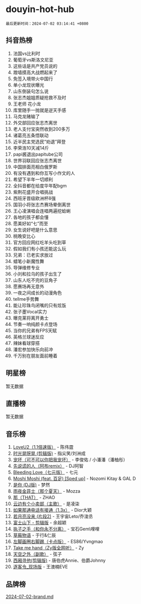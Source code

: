 # douyin-hot-hub

`最后更新时间：2024-07-02 03:14:41 +0800`

## 抖音热榜

1. 法国vs比利时
1. 葡萄牙vs斯洛文尼亚
1. 这些话是共产党员说的
1. 蹬墙摸高大战燃起来了
1. 免签入境带火中国行
1. 单小龙现状曝光
1. 山东倒装句怎么说
1. 张志杰姐姐质疑抢救不及时
1. 王老师 花小龙
1. 库里随手一抛就是逆天手感
1. 马克龙赌输了
1. 外交部回应张志杰离世
1. 老人支付宝突然收到200多万
1. 诸葛亮五条悟联动
1. 近半民主党选民“劝退”拜登
1. 李荣浩10天减14斤
1. papi酱退出papitube公司
1. 世界羽联回应张志杰离世
1. 中国排面亮相白俄罗斯
1. 有没有遇到和你互写小作文的人
1. 希望下半年一切顺利
1. 全抖音都在给度华年配bgm
1. 紫荆花盛开合唱挑战
1. 西班牙晋级欧洲杯8强
1. 国羽小将张志杰赛场晕倒离世
1. 王心凌演唱会连唱两遍挖蛤蜊
1. 各地的孩子都会懂
1. 愿美好如“七”而至
1. 女生说好吧是什么意思
1. 桃晚安比心
1. 官方回应网红吃羊头吃到草
1. 假如我们有小孩还能这么玩
1. 兄弟：已老实求放过
1. 蜡笔小新魔性舞
1. 导弹维修专业
1. 小刘和拉乌的孩子出生了
1. 山东人吃不完的豆角子
1. 愿赛场再无意外
1. 一夜之间成长的动漫角色
1. tellme手势舞
1. 能让珍珠鸟闭嘴的只有炫饭
1. 张子墨Vocal实力
1. 曝克莱将离开勇士
1. 节奏一响纯颜卡点登场
1. 当你的兄弟有FPS天赋
1. 英格兰球迷反应
1. 辣妹看球穿搭
1. 潘宏参加快乐向前冲
1. 千万别在朋友面前睡着

## 明星榜

暂无数据

## 直播榜

暂无数据

## 音乐榜

1. [LoveU2（1.1倍速版）](https://sf5-hl-cdn-tos.douyinstatic.com/obj/tos-cn-ve-2774/oQMeDffLaEmgMwgCOEMAFCI6INzoFPgWdD0rsa) - 陈伟霆
1. [时光晃呀晃 (剪辑版)](https://sf5-hl-cdn-tos.douyinstatic.com/obj/tos-cn-ve-2774/o8ACeQem3gwI1x3GIYGAfKG0LJebKFRJDwRwyW) - 指尖笑/刘洲成
1. [宠坏（可不可以你把我宠坏）](https://sf5-hl-cdn-tos.douyinstatic.com/obj/tos-cn-ve-2774/ocWI8ft2gd0rAfXKzvKGeMQM6fVLTLfA8UJzwl) - 李俊佑 / 小潘潘（潘柚彤）
1. [先说谎的人（阿布remix）](https://sf5-hl-cdn-tos.douyinstatic.com/obj/tos-cn-ve-2774/owQtOFmAzBgxBKDOYfeCTQTgE9cDORrOQqmCZy) - DJ阿智
1. [Bleeding Love（七元版）](https://sf6-cdn-tos.douyinstatic.com/obj/tos-cn-ve-2774/oEgC9eZFHQ1MfSRnrfkzFp8AayDWqAQMABBgUs) - 七元
1. [Moshi Moshi (feat. 百足) [Sped up]](https://sf5-hl-cdn-tos.douyinstatic.com/obj/tos-cn-ve-2774/ocCPFQcXJLeroaIdQLIGAoeeYM3OAUYGDguHXz) - Nozomi Kitay & GAL D
1. [是你 (DJ版)](https://sf5-hl-cdn-tos.douyinstatic.com/obj/tos-cn-ve-2774/1ec766e572b34c42853ce6315d426850) - 梦然
1. [雨夜金菲士（那个夏天）](https://sf5-hl-cdn-tos.douyinstatic.com/obj/tos-cn-ve-2774/osPmPLDWQBBE2Z6bftCgYwkFaF4pEYEneXaZQs) - Mozza
1. [那（THAT）](https://sf5-hl-cdn-tos.douyinstatic.com/obj/tos-cn-ve-2774/oIIWGeBZCnlGx9tl0gFlCfwlQbj7QWAD8HYAGg) - ZHAO
1. [云边有个小卖部（主歌）](https://sf3-cdn-tos.douyinstatic.com/obj/tos-cn-ve-2774/okvgzOZylLA4WYUHkAhpy5DrCiqAmBjiMIkJp) - 是凌柒
1. [如果那通电话有接通（1.3x）](https://sf6-cdn-tos.douyinstatic.com/obj/tos-cn-ve-2774/ocJeJKhUhAJG8EYZiEFfGFAPkD3beMQ5mwDv1e) - Dior大颖
1. [若月亮没来 (片段2)](https://sf3-cdn-tos.douyinstatic.com/obj/tos-cn-ve-2774/ocQavLLjkCOeDxGyYeIMGgNAIwJ0QXE1Ve3Fzv) - 王宇宙Leto/乔浚丞
1. [富士山下 - 剪辑版](https://sf6-cdn-tos.douyinstatic.com/obj/tos-cn-ve-2774/o4QGmeUZhQXvtC5BDkogeQni8WbdCBUJEYI12v) - 余超颖
1. [执子之手（和你永不分离）](https://sf3-cdn-tos.douyinstatic.com/obj/tos-cn-ve-2774/oU4mUWISThYfqtA61VOl8PAQGeK2LGGQfFCZfY) - 宝石Gem\哩哩
1. [草莓物语](https://sf5-hl-cdn-tos.douyinstatic.com/obj/tos-cn-ve-2774/okynhJ7jEAIIZBfsLgYMEI8QC3WbQNN66RKzhT) - 于行&仁辰
1. [左脚画圈右脚踢（卡点版）](https://sf5-hl-cdn-tos.douyinstatic.com/obj/tos-cn-ve-2774/oAoAIr8BJv8B7W4CEBMsaSfDWrAiF4izwIDMJg) - ES86/Yvngmao
1. [Take me hand（Zy版全网听）](https://sf5-hl-cdn-tos.douyinstatic.com/obj/tos-cn-ve-2774/owyUoUuVpA1I7BiszAYMSqbGseWQw8P7Ea2BiR) - Zy
1. [天空之外（副歌）](https://sf5-hl-cdn-tos.douyinstatic.com/obj/tos-cn-ve-2774/oAYn0BTp8jS8iSyZSHMUWAikyvAWI1c7aiJTr) - 弦子
1. [西厢寻他(剪辑版)](https://sf3-cdn-tos.douyinstatic.com/obj/tos-cn-ve-2774/oUsAVfAQKlRNxEv5qxvIB8o5qmIWUcXbzJKJhw) - 唐伯虎Annie、伯爵Johnny
1. [逐客令_现场版](https://sf5-hl-cdn-tos.douyinstatic.com/obj/tos-cn-ve-2774/okjvqFftEMAIgLPvI8f4MT5CZVyxmDQdBOwjBv) - 王澳楠EVE

## 品牌榜

[2024-07-02-brand.md](2024-07-02-brand.md)
